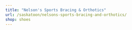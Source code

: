 ```yaml
---
title: "Nelson's Sports Bracing & Orthotics"
url: /saskatoon/nelsons-sports-bracing-and-orthotics/
shop: shoes
---
```

